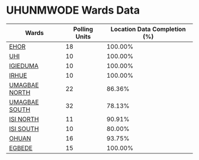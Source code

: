 
# UHUNMWODE Wards Data

| Wards | Polling Units | Location Data Completion (%) |
| ---- | ----- | ------- |
| [EHOR](./wards/2788-ehor) | 18 | 100.00% |
| [UHI](./wards/2789-uhi) | 10 | 100.00% |
| [IGIEDUMA](./wards/2790-igieduma) | 10 | 100.00% |
| [IRHUE](./wards/2791-irhue) | 10 | 100.00% |
| [UMAGBAE NORTH](./wards/2792-umagbae-north) | 22 | 86.36% |
| [UMAGBAE SOUTH](./wards/2793-umagbae-south) | 32 | 78.13% |
| [ISI NORTH](./wards/2794-isi-north) | 11 | 90.91% |
| [ISI SOUTH](./wards/2795-isi-south) | 10 | 80.00% |
| [OHUAN](./wards/2796-ohuan) | 16 | 93.75% |
| [EGBEDE](./wards/2797-egbede) | 15 | 100.00% |




